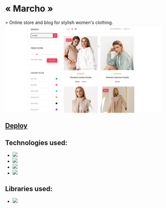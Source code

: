 ﻿<h1>« Marcho »</h1>
> Online store and blog for stylish women's clothing.
<a href="https://github.com/alienat3d/icons-for-github/blob/dev/screenshots/marcho.jpg" target="_blank">
  <img src="https://github.com/alienat3d/icons-for-github/blob/dev/screenshots/marcho-small.jpg" align="center" />
</a>

## [Deploy](https://alienat3d.github.io/marcho/)

## Technologies used:
* <img src="https://img.shields.io/badge/javascript-slategray?logo=html5" />
* <img src="https://img.shields.io/badge/javascript-slategray?logo=css3" />
* <img src="https://img.shields.io/badge/javascript-slategray?logo=javascript" />
* <img src="https://img.shields.io/badge/javascript-slategray?logo=jquery" />

## Libraries used:

* <a href="https://www.npmjs.com/package/gulp-nunjucks-render" target="_blank"><img src="https://img.shields.io/badge/javascript-slategray?logo=nunjucks" /></a>